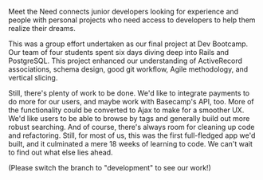 Meet the Need connects junior developers looking for experience and people with personal projects who need access to developers to help them realize their dreams.

This was a group effort undertaken as our final project at Dev Bootcamp. Our team of four students spent six days diving deep into Rails and PostgreSQL. This project enhanced our understanding of ActiveRecord associations, schema design, good git workflow, Agile methodology, and vertical slicing.

Still, there's plenty of work to be done. We'd like to integrate payments to do more for our users, and maybe work with Basecamp's API, too. More of the functionality could be converted to Ajax to make for a smoother UX. We'd like users to be able to browse by tags and generally build out more robust searching. And of course, there's always room for cleaning up code and refactoring. Still, for most of us, this was the first full-fledged app we'd built, and it culminated a mere 18 weeks of learning to code. We can't wait to find out what else lies ahead.

(Please switch the branch to "development" to see our work!)

